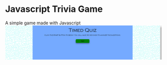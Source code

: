 # Javascript Trivia Game
A simple game made with Javascript
![Trivia Game Screenshot](assets/images/screenshots/screenshot1.png?raw=true)